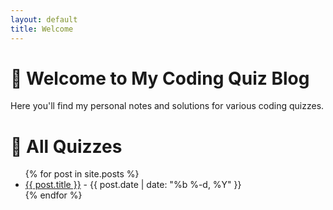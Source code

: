 ```yaml
---
layout: default
title: Welcome
---
```


# 👋 Welcome to My Coding Quiz Blog

Here you'll find my personal notes and solutions for various coding quizzes.

# 📝 All Quizzes

<ul>
  {% for post in site.posts %}
    <li>
      <a href="{{ post.url }}">{{ post.title }}</a> - {{ post.date | date: "%b %-d, %Y" }}
    </li>
  {% endfor %}
</ul>

